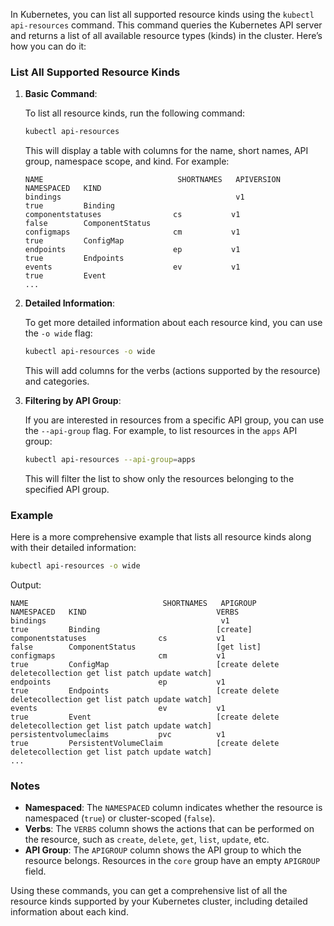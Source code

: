 In Kubernetes, you can list all supported resource kinds using the `kubectl api-resources` command. This command queries the Kubernetes API server and returns a list of all available resource types (kinds) in the cluster. Here’s how you can do it:

### List All Supported Resource Kinds

1. **Basic Command**:

   To list all resource kinds, run the following command:

   ```sh
   kubectl api-resources
   ```

   This will display a table with columns for the name, short names, API group, namespace scope, and kind. For example:

   ```plaintext
   NAME                              SHORTNAMES   APIVERSION                             NAMESPACED   KIND
   bindings                                       v1                                     true         Binding
   componentstatuses                cs           v1                                     false        ComponentStatus
   configmaps                       cm           v1                                     true         ConfigMap
   endpoints                        ep           v1                                     true         Endpoints
   events                           ev           v1                                     true         Event
   ...
   ```

2. **Detailed Information**:

   To get more detailed information about each resource kind, you can use the `-o wide` flag:

   ```sh
   kubectl api-resources -o wide
   ```

   This will add columns for the verbs (actions supported by the resource) and categories.

3. **Filtering by API Group**:

   If you are interested in resources from a specific API group, you can use the `--api-group` flag. For example, to list resources in the `apps` API group:

   ```sh
   kubectl api-resources --api-group=apps
   ```

   This will filter the list to show only the resources belonging to the specified API group.

### Example

Here is a more comprehensive example that lists all resource kinds along with their detailed information:

```sh
kubectl api-resources -o wide
```

Output:

```plaintext
NAME                              SHORTNAMES   APIGROUP                       NAMESPACED   KIND                             VERBS
bindings                                       v1                             true         Binding                          [create]
componentstatuses                cs           v1                             false        ComponentStatus                  [get list]
configmaps                       cm           v1                             true         ConfigMap                        [create delete deletecollection get list patch update watch]
endpoints                        ep           v1                             true         Endpoints                        [create delete deletecollection get list patch update watch]
events                           ev           v1                             true         Event                            [create delete deletecollection get list patch update watch]
persistentvolumeclaims           pvc          v1                             true         PersistentVolumeClaim            [create delete deletecollection get list patch update watch]
...
```

### Notes

- **Namespaced**: The `NAMESPACED` column indicates whether the resource is namespaced (`true`) or cluster-scoped (`false`).
- **Verbs**: The `VERBS` column shows the actions that can be performed on the resource, such as `create`, `delete`, `get`, `list`, `update`, etc.
- **API Group**: The `APIGROUP` column shows the API group to which the resource belongs. Resources in the `core` group have an empty `APIGROUP` field.

Using these commands, you can get a comprehensive list of all the resource kinds supported by your Kubernetes cluster, including detailed information about each kind.
